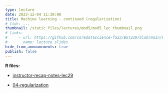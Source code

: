 ```yaml
---
type: lecture
date: 2023-12-04 11:30:00
title: Machine learning - continued (regularization)
# tldr: ...
thumbnail: /static_files/lectures/mod5/mod5_lec_thumbnail.png
# links:
#     - url: https://github.com/coredatascience-fa23/BST219/blob/main/00_course_introduction/Lecture_01.pdf
#       name: lecture slides
hide_from_announcments: true
publish: false
---
```

**R files:**
- [instructor-recap-notes-lec29](https://github.com/coredatascience-fa23/BST219/blob/main/instructor_lecture-recap-notes/instructor_notes_lec29.Rmd)


- [04-regularization](https://github.com/coredatascience-fa23/BST219/blob/main/06_machine-learning/04_regularization.Rmd)


